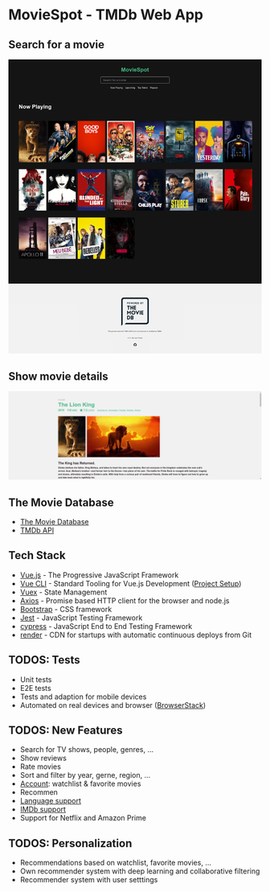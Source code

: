 # MovieSpot - TMDb Web App

## Search for a movie

![MovieSpot](doc/moviespot.png)

## Show movie details

![MovieSpot](doc/moviespot-details.png)


## The Movie Database

* [The Movie Database](https://www.themoviedb.org)
* [TMDb API](https://developers.themoviedb.org/3) 

## Tech Stack

* [Vue.js](https://vuejs.org/) - The Progressive JavaScript Framework
* [Vue CLI](https://cli.vuejs.org/) - Standard Tooling for Vue.js Development ([Project Setup](doc/SETUP.md))
* [Vuex](https://vuex.vuejs.org/) - State Management
* [Axios](https://github.com/axios/axios) - Promise based HTTP client for the browser and node.js
* [Bootstrap](https://getbootstrap.com/) - CSS framework
* [Jest](https://jestjs.io/) - JavaScript Testing Framework
* [cypress](https://www.cypress.io/) - JavaScript End to End Testing Framework
* [render](https://render.com/) - CDN for startups with automatic continuous deploys from Git

## TODOS: Tests

* Unit tests
* E2E tests
* Tests and adaption for mobile devices
* Automated on real devices and browser ([BrowserStack](https://www.browserstack.com/))

## TODOS: New Features

* Search for TV shows, people, genres, ...
* Show reviews
* Rate movies
* Sort and filter by year, gerne, region, ...
* [Account](https://developers.themoviedb.org/3/account/get-account-details): watchlist & favorite movies 
* Recommen
* [Language support](https://developers.themoviedb.org/3/getting-started/languages)
* [IMDb support](https://developers.themoviedb.org/3/getting-started/languages)
* Support for Netflix and Amazon Prime

## TODOS: Personalization
* Recommendations based on watchlist, favorite movies, ...
* Own recommender system with deep learning and collaborative filtering
* Recommender system with user setttings
